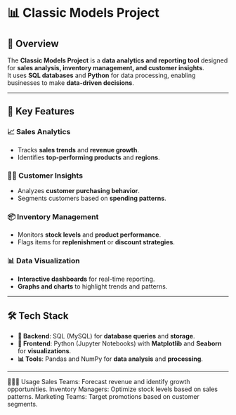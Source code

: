 # 📊 **Classic Models Project**

## 📝 Overview  
The **Classic Models Project** is a **data analytics and reporting tool** designed for **sales analysis, inventory management, and customer insights**.  
It uses **SQL databases** and **Python** for data processing, enabling businesses to make **data-driven decisions**.  

---

## 🚀 Key Features  
### 📈 **Sales Analytics**  
- Tracks **sales trends** and **revenue growth**.  
- Identifies **top-performing products** and **regions**.  

### 🧑‍💼 **Customer Insights**  
- Analyzes **customer purchasing behavior**.  
- Segments customers based on **spending patterns**.  

### 📦 **Inventory Management**  
- Monitors **stock levels** and **product performance**.  
- Flags items for **replenishment** or **discount strategies**.  

### 📊 **Data Visualization**  
- **Interactive dashboards** for real-time reporting.  
- **Graphs and charts** to highlight trends and patterns.  

---

## 🛠 Tech Stack  
- **💾 Backend**: SQL (MySQL) for **database queries** and **storage**.  
- **🐍 Frontend**: Python (Jupyter Notebooks) with **Matplotlib** and **Seaborn** for **visualizations**.  
- **📊 Tools**: Pandas and NumPy for **data analysis** and **processing**.  

---
🧑‍🤝‍🧑 Usage
Sales Teams: Forecast revenue and identify growth opportunities.
Inventory Managers: Optimize stock levels based on sales patterns.
Marketing Teams: Target promotions based on customer segments.


